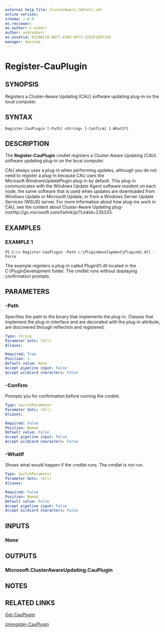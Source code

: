 ```yaml
---
external help file: ClusterAware_Cmdlets.xml
online version: 
schema: 2.0.0
ms.reviewer:
ms.author: v-anbarr
author: andreabarr
ms.assetid: 8150ACFB-8077-4394-9FF1-3293F28FF32E
manager: dansimp
---
```


# Register-CauPlugin

## SYNOPSIS
Registers a Cluster-Aware Updating (CAU) software updating plug-in on the local computer.

## SYNTAX

```
Register-CauPlugin [-Path] <String> [-Confirm] [-WhatIf]
```

## DESCRIPTION
The **Register-CauPlugin** cmdlet registers a Cluster-Aware Updating (CAU) software updating plug-in on the local computer. 

CAU always uses a plug-in when performing updates, although you do not need to register a plug-in because CAU uses the Microsoft.WindowsUpdatePlugin plug-in by default.
This plug-in communicates with the Windows Update Agent software resident on each node, the same software that is used when updates are downloaded from Windows Update or Microsoft Update, or from a Windows Server Update Services (WSUS) server.
For more information about how plug-ins work in CAU, see the content about Cluster-Aware Updating plug-inshttp://go.microsoft.com/fwlink/p/?LinkId=235333.

## EXAMPLES

### EXAMPLE 1
```
PS C:\> Register-CauPlugin -Path c:\PluginDevelopment\Plugin01.dll -Force
```

The example registers a plug-in called Plugin01.dll located in the C:\PluginDevelopment folder.
The cmdlet runs without displaying confirmation prompts.

## PARAMETERS

### -Path
Specifies the path to the binary that implements the plug-in.
Classes that implement the plug-in interface and are decorated with the plug-in attribute, are discovered through reflection and registered.

```yaml
Type: String
Parameter Sets: (All)
Aliases: 

Required: True
Position: 1
Default value: None
Accept pipeline input: False
Accept wildcard characters: False
```

### -Confirm
Prompts you for confirmation before running the cmdlet.

```yaml
Type: SwitchParameter
Parameter Sets: (All)
Aliases: 

Required: False
Position: Named
Default value: False
Accept pipeline input: False
Accept wildcard characters: False
```

### -WhatIf
Shows what would happen if the cmdlet runs.
The cmdlet is not run.

```yaml
Type: SwitchParameter
Parameter Sets: (All)
Aliases: 

Required: False
Position: Named
Default value: False
Accept pipeline input: False
Accept wildcard characters: False
```

## INPUTS

### None

## OUTPUTS

### Microsoft.ClusterAwareUpdating.CauPlugin

## NOTES

## RELATED LINKS

[Get-CauPlugin](./Get-CauPlugin.md)

[Unregister-CauPlugin](./Unregister-CauPlugin.md)

